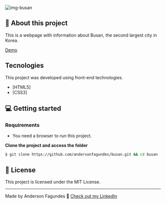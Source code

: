 ![img-busan](https://github.com/user-attachments/assets/64dad8f4-3ee2-40d1-8401-effb31058518)

## 🚀 About this project

This is a webpage with information about Busan, the second largest city in Korea.

[Demo](https://busan-flame.vercel.app/)

## Tecnologies

This project was developed using front-end technologies.

- [HTML5]
- [CSS3]

## 💻 Getting started

### Requirements

- You need a browser to run this project.

**Clone the project and access the folder**

```bash
$ git clone https://github.com/andersonfagundes/busan.git && cd busan
```

## 📝 License

This project is licensed under the MIT License.

---

Made by Anderson Fagundes 👋 [Check out my LinkedIn](https://www.linkedin.com/in/anderson-fagundes)
